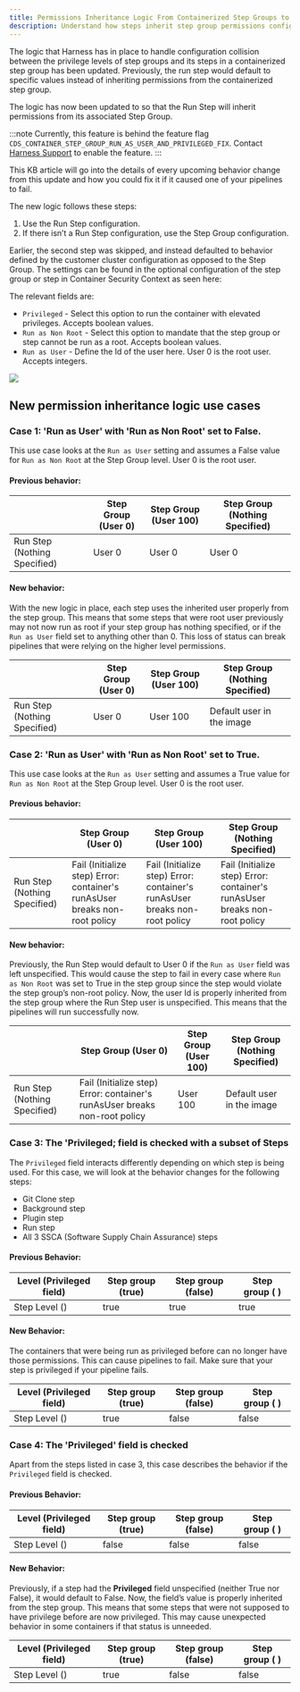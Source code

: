 ```yaml
---
title: Permissions Inheritance Logic From Containerized Step Groups to Steps
description: Understand how steps inherit step group permissions configuration.
---
```


The logic that Harness has in place to handle configuration collision between the privilege levels of step groups and its steps in a containerized step group has been updated. Previously, the run step would default to specific values instead of inheriting permissions from the containerized step group.

The logic has now been updated to so that the Run Step will inherit permissions from its associated Step Group.

:::note
Currently, this feature is behind the feature flag `CDS_CONTAINER_STEP_GROUP_RUN_AS_USER_AND_PRIVILEGED_FIX`. Contact [Harness Support](mailto:support@harness.io) to enable the feature. 
:::

This KB article will go into the details of every upcoming behavior change from this update and how you could fix it if it caused one of your pipelines to fail. 

The new logic follows these steps:
1. Use the Run Step configuration.
2. If there isn’t a Run Step configuration, use the Step Group configuration.

Earlier, the second step was skipped, and instead defaulted to behavior defined by the customer cluster configuration as opposed to the Step Group. 
The settings can be found in the optional configuration of the step group or step in Container Security Context as seen here: 

The relevant fields are:
* `Privileged` - Select this option to run the container with elevated privileges. Accepts boolean values. 
* `Run as Non Root` - Select this option to mandate that the step group or step cannot be run as a root. Accepts boolean values. 
* `Run as User` - Define the Id of the user here. User 0 is the root user. Accepts integers.

![](../static/RunAsRootSettings.png)

## New permission inheritance logic use cases

### Case 1: 'Run as User' with 'Run as Non Root' set to False.
This use case looks at the `Run as User` setting and assumes a False value for `Run as Non Root` at the Step Group level. User 0 is the root user. 

#### Previous behavior:

|                              | Step Group (User 0) | Step Group (User 100) | Step Group (Nothing Specified) |
|------------------------------|---------------------|-----------------------|--------------------------------|
| Run Step (Nothing Specified) | User 0              | User 0                | User 0                         |

#### New behavior:
With the new logic in place, each step uses the inherited user properly from the step group. This means that some steps that were root user previously may not now run as root if your step group has nothing specified, or if the `Run as User` field set to anything other than 0. This loss of status can break pipelines that were relying on the higher level permissions.
 
|                              | Step Group (User 0) | Step Group (User 100) | Step Group (Nothing Specified) |
|------------------------------|---------------------|-----------------------|--------------------------------|
| Run Step (Nothing Specified) | User 0              | User 100              | Default user in the image      |


### Case 2: 'Run as User' with 'Run as Non Root' set to True.

This use case looks at the `Run as User` setting and assumes a True value for `Run as Non Root` at the Step Group level. User 0 is the root user.  

#### Previous behavior:

|                              | Step Group (User 0)                                                        | Step Group (User 100)                                                      | Step Group (Nothing Specified)                                             |
|------------------------------|----------------------------------------------------------------------------|----------------------------------------------------------------------------|----------------------------------------------------------------------------|
| Run Step (Nothing Specified) | Fail (Initialize step) Error: container's runAsUser breaks non-root policy | Fail (Initialize step) Error: container's runAsUser breaks non-root policy | Fail (Initialize step) Error: container's runAsUser breaks non-root policy |

 
#### New behavior:
Previously, the Run Step would default to User 0 if the `Run as User` field was left unspecified. This would cause the step to fail in every case where `Run as Non Root` was set to True in the step group since the step would violate the step group’s non-root policy. Now, the user Id is properly inherited from the step group where the Run Step user is unspecified. This means that the pipelines will run successfully now. 
 
|                              | Step Group (User 0)                                                        | Step Group (User 100) | Step Group (Nothing Specified) |
|------------------------------|----------------------------------------------------------------------------|-----------------------|--------------------------------|
| Run Step (Nothing Specified) | Fail (Initialize step) Error: container's runAsUser breaks non-root policy | User 100              | Default user in the image      |

### Case 3: The 'Privileged; field is checked with a subset of Steps
The `Privileged` field interacts differently depending on which step is being used. For this case, we will look at the behavior changes for the following steps: 
- Git Clone step 
- Background step 
- Plugin step 
- Run step
- All 3 SSCA (Software Supply Chain Assurance) steps

#### Previous Behavior:

| Level (Privileged field) | Step group (true) | Step group (false) | Step group ( ) |
|--------------------------|-------------------|--------------------|----------------|
| Step Level ()            | true              | true               | true           |

#### New Behavior:
The containers that were being run as privileged before can no longer have those permissions. This can cause pipelines to fail. Make sure that your step is privileged if your pipeline fails.

| Level (Privileged field) | Step group (true) | Step group (false) | Step group ( ) |
|--------------------------|-------------------|--------------------|----------------|
| Step Level ()            | true              | false              | false          |

### Case 4: The 'Privileged' field is checked
Apart from the steps listed in case 3, this case describes the behavior if the `Privileged` field is checked.

#### Previous Behavior:

| Level (Privileged field) | Step group (true) | Step group (false) | Step group ( ) |
|--------------------------|-------------------|--------------------|----------------|
| Step Level ()            | false             | false              | false          |

#### New Behavior:
Previously, if a step had the **Privileged** field unspecified (neither True nor False), it would default to False. Now, the field’s value is properly inherited from the step group. This means that some steps that were not supposed to have privilege before are now privileged. This may cause unexpected behavior in some containers if that status is unneeded.

| Level (Privileged field) | Step group (true) | Step group (false) | Step group ( ) |
|--------------------------|-------------------|--------------------|----------------|
| Step Level ()            | true              | false              | false          |